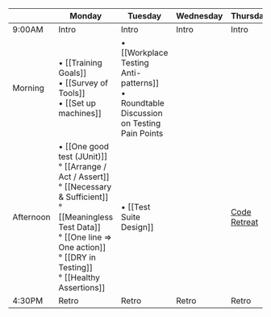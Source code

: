 |         | Monday | Tuesday | Wednesday | Thursday | Friday |
| ------  | ------ | ------- | --------- | -------- | ------ |
| 9:00AM  | Intro  |  Intro  |   Intro   |  Intro   | Intro  |   
| Morning  | • [[Training Goals]] <br> • [[Survey of Tools]] <br> • [[Set up machines]]  | • [[Workplace Testing Anti-patterns]] <br> • Roundtable Discussion on Testing Pain Points |     |    | Refactoring Legacy code with tests |
| Afternoon  | • [[One good test (JUnit)]] <br> ° [[Arrange / Act / Assert]] <br> ° [[Necessary & Sufficient]] <br> ° [[Meaningless Test Data]] <br> ° [[One line => One action]] <br> ° [[DRY in Testing]] <br> ° [[Healthy Assertions]] | • [[Test Suite Design]]  |     | [Code Retreat](http://coderetreat.org/about) | Open Spaces Discussion |
| 4:30PM  | Retro  | Retro   | Retro     | Retro    | Retro  |